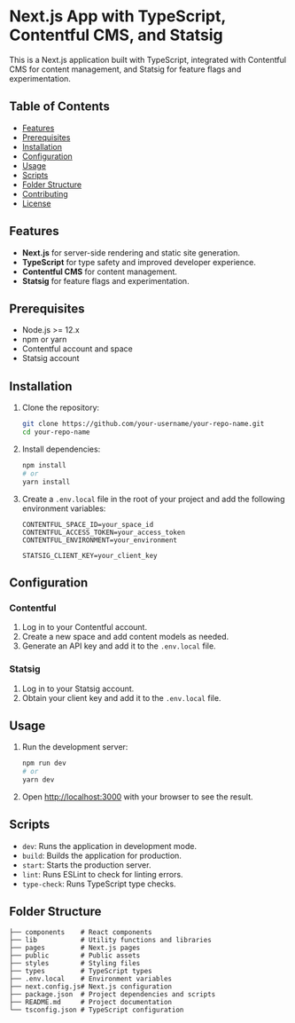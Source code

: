 # Next.js App with TypeScript, Contentful CMS, and Statsig

This is a Next.js application built with TypeScript, integrated with Contentful CMS for content management, and Statsig for feature flags and experimentation.

## Table of Contents

- [Features](#features)
- [Prerequisites](#prerequisites)
- [Installation](#installation)
- [Configuration](#configuration)
- [Usage](#usage)
- [Scripts](#scripts)
- [Folder Structure](#folder-structure)
- [Contributing](#contributing)
- [License](#license)

## Features

- **Next.js** for server-side rendering and static site generation.
- **TypeScript** for type safety and improved developer experience.
- **Contentful CMS** for content management.
- **Statsig** for feature flags and experimentation.

## Prerequisites

- Node.js >= 12.x
- npm or yarn
- Contentful account and space
- Statsig account

## Installation

1. Clone the repository:

    ```sh
    git clone https://github.com/your-username/your-repo-name.git
    cd your-repo-name
    ```

2. Install dependencies:

    ```sh
    npm install
    # or
    yarn install
    ```

3. Create a `.env.local` file in the root of your project and add the following environment variables:

    ```env
    CONTENTFUL_SPACE_ID=your_space_id
    CONTENTFUL_ACCESS_TOKEN=your_access_token
    CONTENTFUL_ENVIRONMENT=your_environment

    STATSIG_CLIENT_KEY=your_client_key
    ```

## Configuration

### Contentful

1. Log in to your Contentful account.
2. Create a new space and add content models as needed.
3. Generate an API key and add it to the `.env.local` file.

### Statsig

1. Log in to your Statsig account.
2. Obtain your client key and add it to the `.env.local` file.

## Usage

1. Run the development server:

    ```sh
    npm run dev
    # or
    yarn dev
    ```

2. Open [http://localhost:3000](http://localhost:3000) with your browser to see the result.

## Scripts

- `dev`: Runs the application in development mode.
- `build`: Builds the application for production.
- `start`: Starts the production server.
- `lint`: Runs ESLint to check for linting errors.
- `type-check`: Runs TypeScript type checks.

## Folder Structure

```plaintext
├── components    # React components
├── lib           # Utility functions and libraries
├── pages         # Next.js pages
├── public        # Public assets
├── styles        # Styling files
├── types         # TypeScript types
├── .env.local    # Environment variables
├── next.config.js# Next.js configuration
├── package.json  # Project dependencies and scripts
├── README.md     # Project documentation
└── tsconfig.json # TypeScript configuration